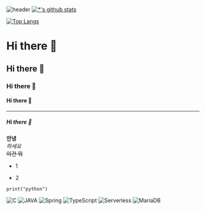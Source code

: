 ![header](https://capsule-render.vercel.app/api?type=shark&color=auto&height=300&section=header&text=깃허브%20특강&fontSize=90)
[![*'s github stats](https://github-readme-stats.vercel.app/api?username=JoByeol)](https://github.com/JoByeol)

[![Top Langs](https://github-readme-stats.vercel.app/api/top-langs/?username=JoByeol)](https://github.com/JoByeol/github-readme-stats)

# Hi there 👋
## Hi there 👋
### Hi there 👋
#### Hi there 👋
---
##### Hi there 👋
**안녕**<br>
*하세요*<br>
~~이건 뭐~~

* 1
- 2


```
print("python")
```

![C](https://img.shields.io/badge/-C-123456?style=flat-square&logo=C&logoColor=black)
![JAVA](https://img.shields.io/badge/-JAVA-007396?style=flat&logo=Java&logoColor=ffffff)
![Spring](https://img.shields.io/badge/-Spring-6DB33F?style=for-the-badge&logo=Spring&logoColor=white)
![TypeScript](https://img.shields.io/badge/-TypeScript-3178C6?style=flat-square&logo=TypeScript&logoColor=white)
![Serverless](https://img.shields.io/badge/-Serverless-FD5750?style=flat-square&logo=Serverless&logoColor=magenta)
![MariaDB](https://img.shields.io/badge/-MariaDB-1F305F?style=flat-square&logo=mariadb&logoColor=white)

